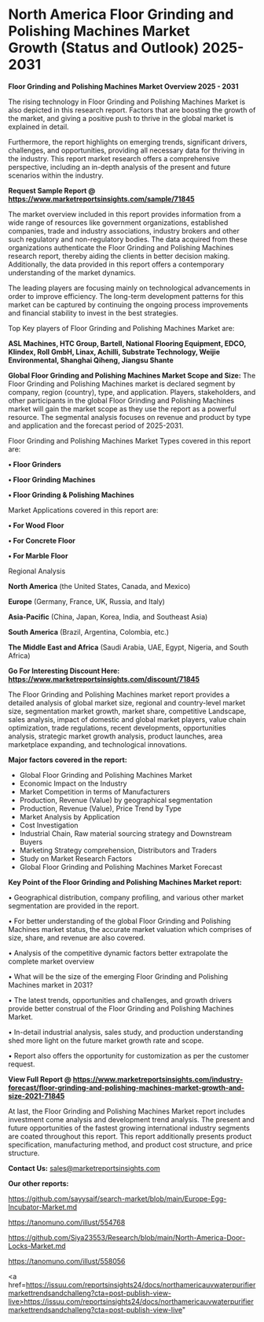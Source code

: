 # North America Floor Grinding and Polishing Machines Market Growth (Status and Outlook) 2025-2031

<Strong> Floor Grinding and Polishing Machines Market Overview 2025 - 2031</strong>

The rising technology in Floor Grinding and Polishing Machines Market is also depicted in this research report. Factors that are boosting the growth of the market, and giving a positive push to thrive in the global market is explained in detail.

Furthermore, the report highlights on emerging trends, significant drivers, challenges, and opportunities, providing all necessary data for thriving in the industry. This report market research offers a comprehensive perspective, including an in-depth analysis of the present and future scenarios within the industry.

<strong>Request Sample Report @ <a href=https://www.marketreportsinsights.com/sample/71845>https://www.marketreportsinsights.com/sample/71845</a></strong>

The market overview included in this report provides information from a wide range of resources like government organizations, established companies, trade and industry associations, industry brokers and other such regulatory and non-regulatory bodies. The data acquired from these organizations authenticate the Floor Grinding and Polishing Machines research report, thereby aiding the clients in better decision making. Additionally, the data provided in this report offers a contemporary understanding of the market dynamics.

The leading players are focusing mainly on technological advancements in order to improve efficiency. The long-term development patterns for this market can be captured by continuing the ongoing process improvements and financial stability to invest in the best strategies.

Top Key players of Floor Grinding and Polishing Machines Market are:

<strong>ASL Machines, HTC Group, Bartell, National Flooring Equipment, EDCO, Klindex, Roll GmbH, Linax, Achilli, Substrate Technology, Weijie Environmental, Shanghai Qiheng, Jiangsu Shante</strong>

<strong><b>Global Floor Grinding and Polishing Machines Market Scope and Size:</b></strong>
The Floor Grinding and Polishing Machines market is declared segment by company, region (country), type, and application. Players, stakeholders, and other participants in the global Floor Grinding and Polishing Machines market will gain the market scope as they use the report as a powerful resource. The segmental analysis focuses on revenue and product by type and application and the forecast period of 2025-2031.

Floor Grinding and Polishing Machines Market Types covered in this report are:

<strong>• Floor Grinders

• Floor Grinding Machines

• Floor Grinding & Polishing Machines</strong>

Market Applications covered in this report are:

<strong>• For Wood Floor

• For Concrete Floor

• For Marble Floor</strong> 

Regional Analysis

<strong>North America</strong> (the United States, Canada, and Mexico)

<strong>Europe</strong> (Germany, France, UK, Russia, and Italy)

<strong>Asia-Pacific</strong> (China, Japan, Korea, India, and Southeast Asia)

<strong>South America</strong> (Brazil, Argentina, Colombia, etc.)

<strong>The Middle East and Africa</strong> (Saudi Arabia, UAE, Egypt, Nigeria, and South Africa)

<strong>Go For Interesting Discount Here: <a href=https://www.marketreportsinsights.com/discount/71845>https://www.marketreportsinsights.com/discount/71845</a></strong>

The Floor Grinding and Polishing Machines market report provides a detailed analysis of global market size, regional and country-level market size, segmentation market growth, market share, competitive Landscape, sales analysis, impact of domestic and global market players, value chain optimization, trade regulations, recent developments, opportunities analysis, strategic market growth analysis, product launches, area marketplace expanding, and technological innovations.

<strong><b>Major factors covered in the report:</b></strong>
<ul>
  <li>Global Floor Grinding and Polishing Machines Market </li>
  <li>Economic Impact on the Industry</li>
  <li>Market Competition in terms of Manufacturers</li>
  <li>Production, Revenue (Value) by geographical segmentation</li>
  <li>Production, Revenue (Value), Price Trend by Type</li>
  <li>Market Analysis by Application</li>
  <li>Cost Investigation</li>
  <li>Industrial Chain, Raw material sourcing strategy and Downstream Buyers</li>
  <li>Marketing Strategy comprehension, Distributors and Traders</li>
  <li>Study on Market Research Factors</li>
  <li>Global Floor Grinding and Polishing Machines Market Forecast</li>
</ul>

<strong><b>Key Point of the Floor Grinding and Polishing Machines Market report:</b></strong>

• Geographical distribution, company profiling, and various other market segmentation are provided in the report.

• For better understanding of the global Floor Grinding and Polishing Machines market status, the accurate market valuation which comprises of size, share, and revenue are also covered.

• Analysis of the competitive dynamic factors better extrapolate the complete market overview

• What will be the size of the emerging Floor Grinding and Polishing Machines market in 2031?

• The latest trends, opportunities and challenges, and growth drivers provide better construal of the Floor Grinding and Polishing Machines Market.

• In-detail industrial analysis, sales study, and production understanding shed more light on the future market growth rate and scope.

• Report also offers the opportunity for customization as per the customer request.

<strong><b>View Full Report @ <a href=https://www.marketreportsinsights.com/industry-forecast/floor-grinding-and-polishing-machines-market-growth-and-size-2021-71845>https://www.marketreportsinsights.com/industry-forecast/floor-grinding-and-polishing-machines-market-growth-and-size-2021-71845</a></b></strong>


At last, the Floor Grinding and Polishing Machines Market report includes investment come analysis and development trend analysis. The present and future opportunities of the fastest growing international industry segments are coated throughout this report. This report additionally presents product specification, manufacturing method, and product cost structure, and price structure.

<strong>Contact Us:</strong>
sales@marketreportsinsights.com

<strong>Our other reports:</strong>

<a href=https://github.com/sayysaif/search-market/blob/main/Europe-Egg-Incubator-Market.md>https://github.com/sayysaif/search-market/blob/main/Europe-Egg-Incubator-Market.md</a>

<a href=https://tanomuno.com/illust/554768>https://tanomuno.com/illust/554768</a>

<a href=https://github.com/Siya23553/Research/blob/main/North-America-Door-Locks-Market.md>https://github.com/Siya23553/Research/blob/main/North-America-Door-Locks-Market.md</a>

<a href=https://tanomuno.com/illust/558056>https://tanomuno.com/illust/558056</a>

<a href=https://issuu.com/reportsinsights24/docs/northamericauvwaterpurifiermarkettrendsandchalleng?cta=post-publish-view-live>https://issuu.com/reportsinsights24/docs/northamericauvwaterpurifiermarkettrendsandchalleng?cta=post-publish-view-live</a>"
